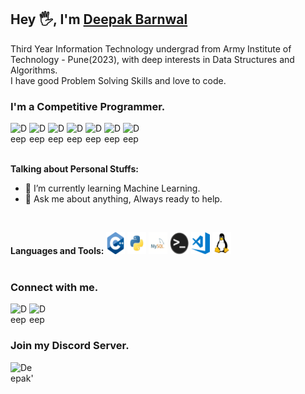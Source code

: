 ## Hey 🖐, I'm [Deepak Barnwal](https://www.linkedin.com/in/deepak-barnwal-216b48186/)

Third Year Information Technology undergrad from Army Institute of Technology - Pune(2023), with deep interests in Data Structures and Algorithms.
<br/>
I have good Problem Solving Skills and love to code.
<br/>

### I'm a Competitive Programmer.
<a href="https://codeforces.com/profile/Deepak_23">
  <img align="left" alt="Deepak's CodeForces" height="35px" width="30px" src="https://cdn.iconscout.com/icon/free/png-256/code-forces-3521352-2944796.png" />
</a>
<a href="https://www.codechef.com/users/aomine23">
  <img align="left" alt="Deepak's Code Chef" height="35px" width="30px" src="https://avatars1.githubusercontent.com/u/11960354?s=460&v=4" />
</a>

<a href="https://www.hackerrank.com/_Aomine_">
  <img align="left" alt="Deepak's HackerRank" height="35px" width="30px" src="https://upload.wikimedia.org/wikipedia/commons/thumb/4/40/HackerRank_Icon-1000px.png/480px-HackerRank_Icon-1000px.png" />
</a>

<a href="https://www.hackerearth.com/@aomine23">
  <img align="left" alt="Deepak's HackerEarth" height="35px" width="30px" src="https://camo.githubusercontent.com/0d8e111fa2d1f1743ca909becc6448691f0d2ee3935a2d3ad82d260f0b046311/68747470733a2f2f75706c6f61642e77696b696d656469612e6f72672f77696b6970656469612f636f6d6d6f6e732f652f65382f4861636b657245617274685f6c6f676f2e706e67" />
</a>

<a href="https://auth.geeksforgeeks.org/user/dbarnwal888/articles">
  <img align="left" alt="Deepak's TopCoder" height="35px" width="30px" src="https://img.icons8.com/color/452/GeeksforGeeks.png" />
</a>

<a href="https://www.topcoder.com/members/dbarnwal">
  <img align="left" alt="Deepak's TopCoder" height="35px" width="30px" src="https://pbs.twimg.com/profile_images/1410583222874951682/9p3wnwju_400x400.jpg" />
</a>

<a href="https://leetcode.com/_Aomine_/">
  <img align="left" alt="Deepak's Leet Code" height="35px" width="30px" src="https://upload.wikimedia.org/wikipedia/commons/1/19/LeetCode_logo_black.png" />
</a>
<br/>
<br/>
<br/>

**Talking about Personal Stuffs:**

- 🌱 I’m currently learning Machine Learning.
- 💬 Ask me about anything, Always ready to help.
<br />

**Languages and Tools:**
<code><img height="35px" width="30px" src="https://raw.githubusercontent.com/github/explore/80688e429a7d4ef2fca1e82350fe8e3517d3494d/topics/cpp/cpp.png"></code>
<code><img height="35px" width="30px" src="https://raw.githubusercontent.com/github/explore/80688e429a7d4ef2fca1e82350fe8e3517d3494d/topics/python/python.png"></code>
<code><img height="35px" width="30px" src="https://raw.githubusercontent.com/github/explore/80688e429a7d4ef2fca1e82350fe8e3517d3494d/topics/mysql/mysql.png"></code>
<code><img height="35px" width="30px" src="https://raw.githubusercontent.com/github/explore/80688e429a7d4ef2fca1e82350fe8e3517d3494d/topics/terminal/terminal.png"></code>
<code><img height="35px" width="30px" src="https://raw.githubusercontent.com/github/explore/80688e429a7d4ef2fca1e82350fe8e3517d3494d/topics/visual-studio-code/visual-studio-code.png"></code>
<code><img height="35px" width="30px" src="https://raw.githubusercontent.com/github/explore/80688e429a7d4ef2fca1e82350fe8e3517d3494d/topics/linux/linux.png"></code>
<br />
<br />


### Connect with me.
<a href="https://www.linkedin.com/in/deepak-barnwal-216b48186/">
  <img align="left" alt="Deepak's LinkedIn"  height="35px" width="30px" src="https://image.flaticon.com/icons/png/512/174/174857.png" />
</a>
<a href="https://www.facebook.com/deepak.barnwal.336333/">
  <img align="left" alt="Deepak's FaceBook" height="35px" width="30px" src="https://image.flaticon.com/icons/png/512/124/124010.png" />
</a>
<br />
<br />

### Join my Discord Server.
<a href="https://discord.gg/dEpYfeSh">
  <img height="35px" width="40px" align="left" alt="Deepak's Discord"  height="35px" width="30px" src="https://logos-world.net/wp-content/uploads/2020/12/Discord-Logo.png" />
</a>
<br/>
<br/>

